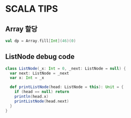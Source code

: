 # SCALA TIPS

## Array 할당
```scala
val dp = Array.fill[Int](46)(0)
```

## ListNode debug code
```scala
class ListNode(_x: Int = 0, _next: ListNode = null) {
  var next: ListNode = _next
  var x: Int = _x

  def printListNode(head: ListNode = this): Unit = {
    if (head == null) return
    println(head.x)
    printListNode(head.next)
  }
}
```
